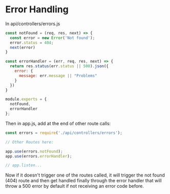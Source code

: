# Error Handling

In api/controllers/errors.js

```js
const notFound = (req, res, next) => {
  const error = new Error('Not found');
  error.status = 404;
  next(error)
}

const errorHandler = (err, req, res, next) => {
  return res.status(err.status || 500).json({
    error: {
      message: err.message || "Problems"
    }
  })
}

module.exports = {
  notFound,
  errorHandler
};
```

Then in app.js, add at the end of other route calls:

```js
const errors = require('./api/controllers/errors');

// Other Routes here:

app.use(errors.notFound);
app.use(errors.errorHandler);

// app.listen...
```

Now if it doesn't trigger one of the routes called, it will trigger the not found (404) route and then get handled finally through the error handler that will throw a 500 error by default if not receiving an error code before.
